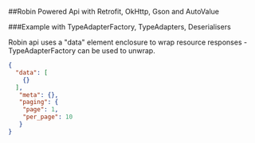 ##Robin Powered Api with Retrofit, OkHttp, Gson and AutoValue

###Example with TypeAdapterFactory, TypeAdapters, Deserialisers

Robin api uses a "data" element enclosure to wrap resource responses - TypeAdapterFactory can be used to unwrap.

~~~json
{
  "data": [
    {}
  ],
   "meta": {},
   "paging": {
    "page": 1,
    "per_page": 10
   }
}
